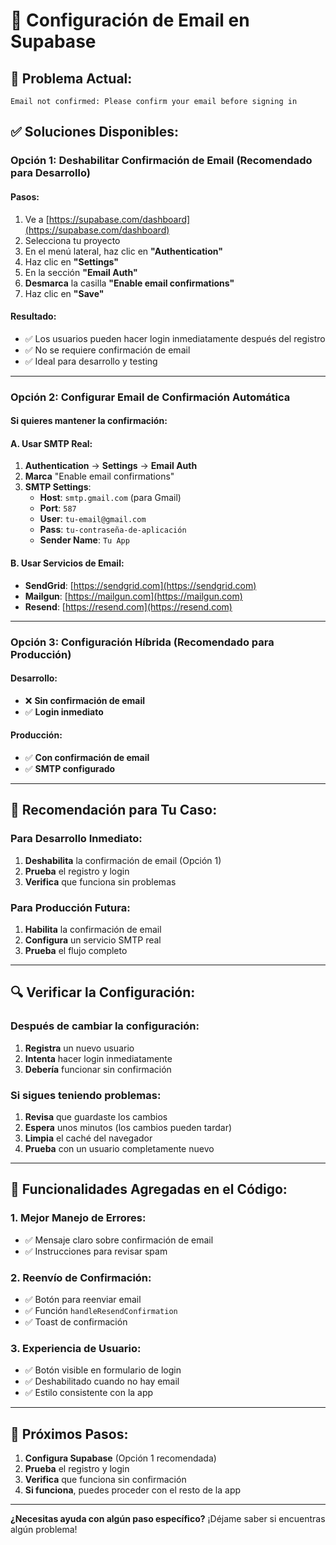 # 🔧 Configuración de Email en Supabase

## 🚨 **Problema Actual:**

```
Email not confirmed: Please confirm your email before signing in
```

## ✅ **Soluciones Disponibles:**

### **Opción 1: Deshabilitar Confirmación de Email (Recomendado para Desarrollo)**

#### **Pasos:**

1. Ve a [https://supabase.com/dashboard](https://supabase.com/dashboard)
2. Selecciona tu proyecto
3. En el menú lateral, haz clic en **"Authentication"**
4. Haz clic en **"Settings"**
5. En la sección **"Email Auth"**
6. **Desmarca** la casilla **"Enable email confirmations"**
7. Haz clic en **"Save"**

#### **Resultado:**

- ✅ Los usuarios pueden hacer login inmediatamente después del registro
- ✅ No se requiere confirmación de email
- ✅ Ideal para desarrollo y testing

---

### **Opción 2: Configurar Email de Confirmación Automática**

#### **Si quieres mantener la confirmación:**

#### **A. Usar SMTP Real:**

1. **Authentication** → **Settings** → **Email Auth**
2. **Marca** "Enable email confirmations"
3. **SMTP Settings**:
   - **Host**: `smtp.gmail.com` (para Gmail)
   - **Port**: `587`
   - **User**: `tu-email@gmail.com`
   - **Pass**: `tu-contraseña-de-aplicación`
   - **Sender Name**: `Tu App`

#### **B. Usar Servicios de Email:**

- **SendGrid**: [https://sendgrid.com](https://sendgrid.com)
- **Mailgun**: [https://mailgun.com](https://mailgun.com)
- **Resend**: [https://resend.com](https://resend.com)

---

### **Opción 3: Configuración Híbrida (Recomendado para Producción)**

#### **Desarrollo:**

- ❌ **Sin confirmación de email**
- ✅ **Login inmediato**

#### **Producción:**

- ✅ **Con confirmación de email**
- ✅ **SMTP configurado**

---

## 🎯 **Recomendación para Tu Caso:**

### **Para Desarrollo Inmediato:**

1. **Deshabilita** la confirmación de email (Opción 1)
2. **Prueba** el registro y login
3. **Verifica** que funciona sin problemas

### **Para Producción Futura:**

1. **Habilita** la confirmación de email
2. **Configura** un servicio SMTP real
3. **Prueba** el flujo completo

---

## 🔍 **Verificar la Configuración:**

### **Después de cambiar la configuración:**

1. **Registra** un nuevo usuario
2. **Intenta** hacer login inmediatamente
3. **Debería** funcionar sin confirmación

### **Si sigues teniendo problemas:**

1. **Revisa** que guardaste los cambios
2. **Espera** unos minutos (los cambios pueden tardar)
3. **Limpia** el caché del navegador
4. **Prueba** con un usuario completamente nuevo

---

## 📱 **Funcionalidades Agregadas en el Código:**

### **1. Mejor Manejo de Errores:**

- ✅ Mensaje claro sobre confirmación de email
- ✅ Instrucciones para revisar spam

### **2. Reenvío de Confirmación:**

- ✅ Botón para reenviar email
- ✅ Función `handleResendConfirmation`
- ✅ Toast de confirmación

### **3. Experiencia de Usuario:**

- ✅ Botón visible en formulario de login
- ✅ Deshabilitado cuando no hay email
- ✅ Estilo consistente con la app

---

## 🚀 **Próximos Pasos:**

1. **Configura Supabase** (Opción 1 recomendada)
2. **Prueba** el registro y login
3. **Verifica** que funciona sin confirmación
4. **Si funciona**, puedes proceder con el resto de la app

---

**¿Necesitas ayuda con algún paso específico?** ¡Déjame saber si encuentras algún problema!
